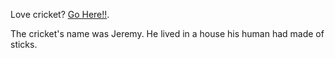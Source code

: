 Love cricket? [Go Here!!](../cricket.md).

The cricket's name was Jeremy.
He lived in a house his human had made of sticks.
